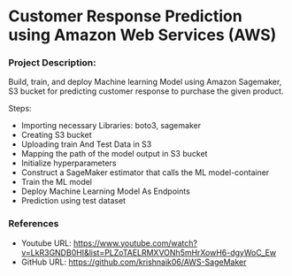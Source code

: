 # Customer Response Prediction using Amazon Web Services (AWS)

### Project Description:

Build, train, and deploy Machine learning Model using Amazon Sagemaker, S3 bucket for predicting customer response to purchase the given product. 

Steps:

* Importing necessary Libraries: boto3, sagemaker  
* Creating S3 bucket
* Uploading train And Test Data in S3
* Mapping the path of the model output in S3 bucket
* Initialize hyperparameters
* Construct a SageMaker estimator that calls the ML model-container
* Train the ML model
* Deploy Machine Learning Model As Endpoints
* Prediction using test dataset


### References

* Youtube URL: https://www.youtube.com/watch?v=LkR3GNDB0HI&list=PLZoTAELRMXVONh5mHrXowH6-dgyWoC_Ew
* GitHub URL: https://github.com/krishnaik06/AWS-SageMaker
